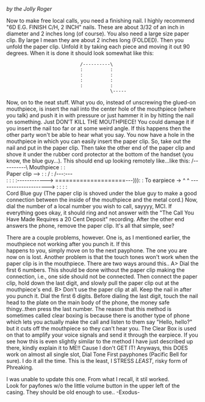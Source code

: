_by the Jolly Roger_

Now to make free local calls, you need a finishing nail.  I highly
recommend "6D E.G. FINISH C/H, 2 INCH" nails.  These are about 3/32 of
an inch in diameter and 2 inches long (of course).  You also need a large
size paper clip. By large  I  mean they  are  about  2  inches  long
(FOLDED). Then  you  unfold the paper clip.  Unfold it by taking each piece
and moving it out 90 degrees.  When it is done it should look somewhat
like this: 

                               /----------\
                               :          :
                               :          :
                               :          :
                               :          :
                                          \-----     

Now,  on to the neat stuff.  What you do,  instead of unscrewing the 
glued-on  mouthpiece,  is  insert the nail into the center  hole  of
the mouthpiece  (where you talk) and push it in with
pressure or just hammer it in by hitting the nail on something. 
Just DON'T KILL THE  MOUTHPIECE! You  could  damage  it
if you insert the nail too far or  at  some  weird angle.  If  this
happens then the other party won't be able to hear  what you say.
You now have a hole in the mouthpiece in which you can easily insert the 
paper clip. So, take out the nail and put in the paper  clip.
Then take the other end of the paper clip and shove it under the rubber
cord protector at the bottom of the handset (you know, the blue guy...).
This should end up looking remotely like...like this:
                            /----------\      Mouthpiece
                            :          :   
            Paper clip -->  :          :     /
                            :      /---:---\
                            :      :   : 
                            :------------>
        ====================\---))):
                                   :  To earpiece ->
                                   ^              ^
                                   \-------------------->
                                   :              :
                                   :              :         
                                 Cord          Blue guy
(The  paper clip is shoved under the blue guy to make a  good  connection
between the inside of the mouthpiece and the metal cord.)
Now,  dial  the number of a local number you wish to  call,  sayyyy, 
MCI.  If  everything  goes okay, it should ring and not answer with the 
"The Call You Have Made Requires a 20 Cent Deposit" recording.  After the 
other  end  answers  the phone, remove the  paper  clip.  It's  all  that 
simple, see?

There  are  a couple problems,  however.  One  is,  as  I mentioned 
earlier, the mouthpiece not working after you punch it.  If this  
happens to you,  simply move on to the next payphone.  The one you are
now on  is lost.  Another problem is that the touch tones won't work
when the paper clip is in the mouthpiece. There are two ways around this..
A> Dial the first 6 numbers.  This should be done without the  paper 
clip making the connection, i.e., one side should not be connected.
Then connect  the paper clip,  hold down the last digit,  and slowly
pull  the paper clip out at the mouthpiece's end.
B> Don't  use  the paper clip at all.  Keep the nail  in  after  you punch
it.  Dial the first 6 digits.  Before dialing the last digit, touch
the nail head to the plate on the main body of the phone,  the money
safe thingy..then press the last number. The  reason  that this method
is sometimes called  clear  boxing  is because  there is
another type of phone which lets you actually make  the call  and  listen
to  them say "Hello,  hello?"  but  it  cuts  off  the mouthpiece  so they
can't hear you.  The Clear Box is used  on  that  to amplify your voice
signals and send it through the earpiece. If you  see how  this  is
even slightly similar to the method I have just described up there,
kindly explain it to ME!! Cause I don't GET IT!  Anyways,  this DOES
work on almost all single slot,  Dial Tone First payphones (Pacific Bell
for sure).  I do it all the time.  This  is  the least,  I STRESS
*LEAST*, risky form of Phreaking.

I was unable to update this one.  From what I recall, it stil worked.  
Look for payfones w/o the little volume button in the upper left of the
casing.  They should be old enough to use..        -Exodus-
